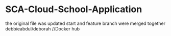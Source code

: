 # SCA-Cloud-School-Application
the original file was updated
start and feature branch were merged together
debbieabdul/deborah //Docker hub

